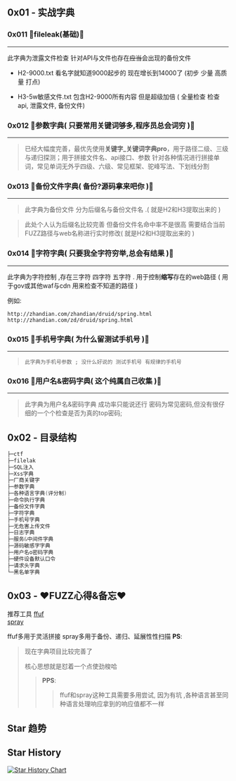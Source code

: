 ## 0x01 - 实战字典

### 0x011 🔢fileleak(基础)🔢

------

此字典为泄露文件检查 针对API与文件也存在~~应当~~会出现的备份文件

- H2-9000.txt 看名字就知道9000起步的 现在增长到14000了 (初步 少量 高质量 打点)

- H3-5w敏感文件.txt  包含H2-9000所有内容 但是超级加倍 ( 全量检查 检查api, 泄露文件,  备份文件)

### 0x012 🔢参数字典( 只要常用关键词够多,程序员总会词穷 )🔢

-----

> 已经大幅度完善，最优先使用**关键字_关键词字典pro**，用于路径二级、三级与递归探测；用于拼接文件名、api接口、参数
> 针对各种情况进行拼接单词，常见单词无外乎四级、六级、常见框架、驼峰写法、下划线分割

### 0x013 🔢备份文件字典( 备份?源码拿来吧你 )🔢

-----

>此字典为备份文件 分为后缀名与备份文件名 .( 就是H2和H3提取出来的 )

>此处个人认为后缀名比较完善 但备份文件名命中率不是很高 需要结合当前FUZZ路径与web名称进行实时修改( 就是H2和H3提取出来的 )

### 0x014 🔢字符字典( 只要我全字符穷举,总会有结果 )🔢

-----

此字典为字符控制 ,存在三字符 四字符 五字符 . 用于控制**缩写**存在的web路径 ( 用于gov或其他waf与cdn 用来检查不知道的路径 )

例如:

```
http://zhandian.com/zhandian/druid/spring.html
http://zhandian.com/zd/druid/spring.html
```

### 0x015 🔢手机号字典( 为什么留测试手机号  )🔢

-----

>     此字典为手机号参数 ; 没什么好说的 测试手机号 有规律的手机号

### 0x016 🔢用户名&密码字典( 这个纯属自己收集  )🔢

-----

>   此字典为用户名&密码字典 成功率只能说还行 密码为常见密码,但没有很仔细的一个个检查是否为真的top密码;


## 0x02 - 目录结构

```go
├─ctf
├─filelak
├─SQL注入
├─Xss字典
├─厂商关键字
├─参数字典
├─各种语言字典(评分制)
├─命令执行字典
├─备份文件字典
├─字符字典
├─手机号字典
├─无危害上传文件
├─日志字典
├─服务&中间件字典
├─源码敏感字字典
├─用户名o密码字典
├─硬件设备默认口令
├─请求头字典
└─黑名单字典
```


## 0x03 - ❤️FUZZ心得&备忘❤️

推荐工具
[ffuf](https://github.com/ffuf/ffuf)  
[spray](https://github.com/chainreactors/spray)

ffuf多用于灵活拼接
spray多用于备份、递归、延展性性扫描
**PS**:
> 现在字典项目比较完善了 
> 
> 核心思想就是怼着一个点使劲梭哈
>>
>>**PPS**:
>>>ffuf和spray这种工具需要多用尝试, 因为有坑 ,各种语言甚至同种语言处理响应拿到的响应值都不一样


## Star 趋势

## Star History

[![Star History Chart](https://api.star-history.com/svg?repos=SexyBeast233/SecDictionary&type=Date)](https://star-history.com/#SexyBeast233/SecDictionary&Date)
